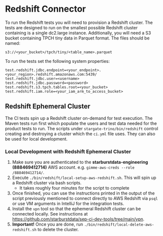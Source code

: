 # Redshift Connector

To run the Redshift tests you will need to provision a Redshift cluster.  The
tests are designed to run on the smallest possible Redshift cluster containing
is a single dc2.large instance. Additionally, you will need a S3 bucket 
containing TPCH tiny data in Parquet format.  The files should be named:

```
s3://<your_bucket>/tpch/tiny/<table_name>.parquet
```

To run the tests set the following system properties:

```
test.redshift.jdbc.endpoint=<your_endpoint>.<your_region>.redshift.amazonaws.com:5439/
test.redshift.jdbc.user=<username>
test.redshift.jdbc.password=<password>
test.redshift.s3.tpch.tables.root=<your_bucket>
test.redshift.iam.role=<your_iam_arm_to_access_bucket>
```

## Redshift Ephemeral Cluster

The CI tests spin up a Redshift cluster on-demand for test execution. The Maven tests run first which populate the users and test data
needed for the product tests to run. The scripts under `stargate-trino/bin/redshift` control creating and destroying a cluster which
the `ci.yml` file uses. They can also be used for local development.

### Local Development with Redshift Ephemeral Cluster

1. Make sure you are authenticated to the **starburstdata-engineering (888469412714)** AWS account. e.g. `gimme-aws-creds --role /888469412714/`.
2. Execute `./bin/redshift/local-setup-aws-redshift.sh`. This will spin up a Redshift cluster via bash scripts.
    * It takes roughly four minutes for the script to complete
3. Once finished, you can use the instructions printed in the output of the script previously mentioned to connect 
   directly to AWS Redshift via `psql` or use VM arguments in IntelliJ for the integration tests.
4. Install the `vpn` tool so that the ephemeral Redshift cluster can be connected locally. See instructions at https://github.com/starburstdata/sep-ci-dev-tools/tree/main/vpn.
5. **Important!** Once you are done, run `./bin/redshift/local-delete-aws-redshift.sh` to delete the cluster.
